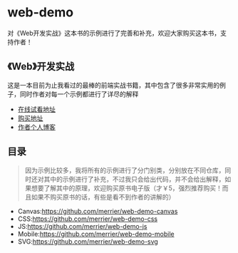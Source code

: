 # web-demo
对《Web开发实战》这本书的示例进行了完善和补充，欢迎大家购买这本书，支持作者！

## 《Web》开发实战
这是一本目前为止我看过的最棒的前端实战书籍，其中包含了很多非常实用的例子，同时作者对每一个示例都进行了详尽的解释

* [在线试看地址](https://www.kancloud.cn/dennis/javascriptmethod/261471)
* [购买地址](https://www.kancloud.cn/dennis/javascriptmethod)
* [作者个人博客](http://ghmagical.com/)

## 目录
> 因为示例比较多，我将所有的示例进行了分门别类，分别放在不同仓库，同时还对其中的示例进行了补充，不过我只会给出代码，并不会给出解释，如果想要了解其中的原理，欢迎购买原书电子版（才￥5，强烈推荐购买！而且如果不购买原书的话，有些是看不到作者的讲解的）

* Canvas:https://github.com/merrier/web-demo-canvas
* CSS:https://github.com/merrier/web-demo-css
* JS:https://github.com/merrier/web-demo-js
* Mobile:https://github.com/merrier/web-demo-mobile
* SVG:https://github.com/merrier/web-demo-svg